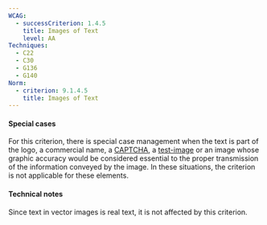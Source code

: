 ```yaml
---
WCAG:
  - successCriterion: 1.4.5
    title: Images of Text
    level: AA
Techniques:
  - C22
  - C30
  - G136
  - G140
Norm:
  - criterion: 9.1.4.5
    title: Images of Text
---
```


#### Special cases

For this criterion, there is special case management when the text is part of the logo, a commercial name, a [CAPTCHA](#captcha), a [test-image](#test-image) or an image whose graphic accuracy would be considered essential to the proper transmission of the information conveyed by the image. In these situations, the criterion is not applicable for these elements.

#### Technical notes

Since text in vector images is real text, it is not affected by this criterion.

